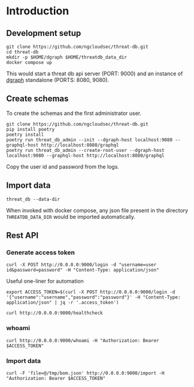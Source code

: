 # Introduction

## Development setup

```
git clone https://github.com/ngcloudsec/threat-db.git
cd threat-db
mkdir -p $HOME/dgraph $HOME/threatdb_data_dir
docker compose up
```

This would start a threat db api server (PORT: 9000) and an instance of [dgraph](https://dgraph.io) standalone (PORTS: 8080, 9080).

## Create schemas

To create the schemas and the first administrator user.

```
git clone https://github.com/ngcloudsec/threat-db.git
pip install poetry
poetry install
poetry run threat_db_admin --init --dgraph-host localhost:9080 --graphql-host http://localhost:8080/graphql
poetry run threat_db_admin --create-root-user --dgraph-host localhost:9080 --graphql-host http://localhost:8080/graphql
```

Copy the user id and password from the logs.

## Import data

```
threat_db --data-dir
```

When invoked with docker compose, any json file present in the directory `THREATDB_DATA_DIR` would be imported automatically.

## Rest API

### Generate access token

```
curl -X POST http://0.0.0.0:9000/login -d "username=user id&password=password" -H "Content-Type: application/json"
```

Useful one-liner for automation

```
export ACCESS_TOKEN=$(curl -X POST http://0.0.0.0:9000/login -d '{"username":"username","password":"password"}' -H "Content-Type: application/json" | jq -r '.access_token')
```

```
curl http://0.0.0.0:9000/healthcheck
```

### whoami

```
curl http://0.0.0.0:9000/whoami -H "Authorization: Bearer $ACCESS_TOKEN"
```

### Import data

```
curl -F 'file=@/tmp/bom.json' http://0.0.0.0:9000/import -H "Authorization: Bearer $ACCESS_TOKEN"
```
